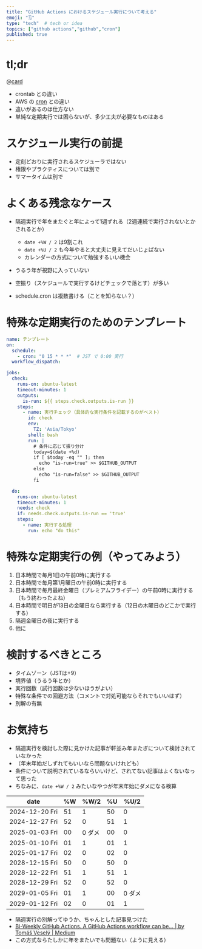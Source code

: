 ```yaml
---
title: "GitHub Actions におけるスケジュール実行について考える"
emoji: "🗓"
type: "tech"  # tech or idea
topics: ["github actions","github","cron"]
published: true
---
```


# tl;dr

@[card](https://docs.github.com/ja/actions/writing-workflows/choosing-when-your-workflow-runs/events-that-trigger-workflows#schedule)

- crontab との違い
- AWS の [cron](https://docs.aws.amazon.com/ja_jp/eventbridge/latest/userguide/eb-scheduled-rule-pattern.html#eb-cron-expressions) との違い
- 違いがあるのは仕方ない
- 単純な定期実行では困らないが、多少工夫が必要なものはある

# スケジュール実行の前提

- 定刻どおりに実行されるスケジューラではない
- 権限やプラクティスについては別で
- サマータイムは別で

# よくある残念なケース

- 隔週実行で年をまたぐと年によって1週ずれる（2週連続で実行されないとかされるとか）

  - `date +%W / 2` は9割これ
  - `date +%U / 2` も今年やると大丈夫に見えてだいじょばない
  - カレンダーの方式について勉強するいい機会

- うるう年が視野に入っていない
- 空振り（スケジュールで実行するけどチェックで落とす）が多い
- schedule.cron は複数書ける（ことを知らない？）

# 特殊な定期実行のためのテンプレート

```yaml:.github/workflows/schedule.yml
name: テンプレート
on:
  schedule:
    - cron: "0 15 * * *"  # JST で 0:00 実行
  workflow_dispatch:

jobs:
  check:
    runs-on: ubuntu-latest
    timeout-minutes: 1
    outputs:
      is-run: ${{ steps.check.outputs.is-run }}
    steps:
      - name: 実行チェック（具体的な実行条件を記載するのがベスト）
        id: check
        env:
          TZ: 'Asia/Tokyo'
        shell: bash
        run: |
          # 条件に応じて振り分け
          today=$(date +%d)
          if [ $today -eq "" ]; then
            echo "is-run=true" >> $GITHUB_OUTPUT
          else
            echo "is-run=false" >> $GITHUB_OUTPUT
          fi

  do:
    runs-on: ubuntu-latest
    timeout-minutes: 1
    needs: check
    if: needs.check.outputs.is-run == 'true'
    steps:
      - name: 実行する処理
        run: echo "do this"
```

# 特殊な定期実行の例（やってみよう）

1. 日本時間で毎月1日の午前0時に実行する
2. 日本時間で毎月第1月曜日の午前0時に実行する
3. 日本時間で毎月最終金曜日（プレミアムフライデー）の午前0時に実行する（もう終わったよね）
4. 日本時間で明日が13日の金曜日なら実行する（12日の木曜日のどこかで実行する）
5. 隔週金曜日の夜に実行する
6. 他に

# 検討するべきところ

- タイムゾーン（JSTは+9）
- 境界値（うるう年とか）
- 実行回数（試行回数は少ないほうがよい）
- 特殊な条件での回避方法（コメントで対処可能ならそれでもいいはず）
- 別解の有無

# お気持ち

- 隔週実行を検討した際に見かけた記事が軒並み年またぎについて検討されていなかった
- （年末年始だしずれてもいいなら問題ないけれども）
- 条件について説明されているならいいけど、されてない記事はよくないなって思った
- ちなみに、`date +%W / 2` みたいなやつが年末年始にダメになる検算

|date|%W|%W/2|%U|%U/2|
|-|-|-|-|-|
| 2024-12-20 Fri | 51 | 1 | 50 | 0 |
| 2024-12-27 Fri | 52 | 0 | 51 | 1 |
| 2025-01-03 Fri | 00 | 0 ダメ| 00 | 0 |
| 2025-01-10 Fri | 01 | 1 | 01 | 1 |
| 2025-01-17 Fri | 02 | 0 | 02 | 0 |
| 2028-12-15 Fri | 50 | 0 | 50 | 0 |
| 2028-12-22 Fri | 51 | 1 | 51 | 1 |
| 2028-12-29 Fri | 52 | 0 | 52 | 0 |
| 2029-01-05 Fri | 01 | 1 | 00 | 0 ダメ|
| 2029-01-12 Fri | 02 | 0 | 01 | 1 |

- 隔週実行の別解ってゆうか、ちゃんとした記事見つけた
- [Bi-Weekly GitHub Actions. A GitHub Actions workflow can be… | by Tomáš Veselý | Medium](https://medium.com/@VeselyCodes/bi-weekly-github-actions-7bea6be7bd96)
- この方式ならたしかに年をまたいでも問題ない（ように見える）
